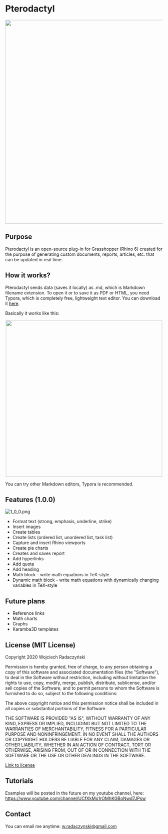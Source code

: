 # Pterodactyl

<p align="center">
  <img width="650" height="650" src="https://github.com/paireks/Pterodactyl/blob/master/Images/logo%20pterodactyl%20650x650px.png">
</p>

## Purpose

Pterodactyl is an open-source plug-in for Grasshopper (Rhino 6) created for the purpose of generating custom documents, reports, articles, etc. that can be updated in real time. 

## How it works?

Pterodactyl sends data (saves it locally) as .md, which is Markdown filename extension. To open it or to save it as PDF or HTML, you need Typora, which is completely free, lightweight text editor. You can download it [here](https://typora.io/).

Basically it works like this:

<p align="center">
  <img width="500" src="https://github.com/paireks/Pterodactyl/blob/master/Images/Graph.png">
</p>

You can try other Markdown editors, Typora is recommended. 



## Features (1.0.0)

![1_0_0.png](https://github.com/paireks/Pterodactyl/blob/master/Images/1_0_0.png?raw=true)

- Format text (strong, emphasis, underline, strike)
- Insert images
- Create tables
- Create lists (ordered list, unordered list, task list)
- Capture and insert Rhino viewports
- Create pie charts
- Creates and saves report
- Add hyperlinks
- Add quote
- Add heading
- Math block - write math equations in TeX-style
- Dynamic math block - write math equations with dynamically changing variables in TeX-style

## Future plans

- Reference links
- Math charts
- Graphs
- Karamba3D templates

## License (MIT License)

Copyright 2020 Wojciech Radaczyński

Permission is hereby granted, free of charge, to any person obtaining a copy of this software and associated documentation files (the "Software"), to deal in the Software without restriction, including without limitation the rights to use, copy, modify, merge, publish, distribute, sublicense, and/or sell copies of the Software, and to permit persons to whom the Software is furnished to do so, subject to the following conditions:

The above copyright notice and this permission notice shall be included in all copies or substantial portions of the Software.

THE SOFTWARE IS PROVIDED "AS IS", WITHOUT WARRANTY OF ANY KIND, EXPRESS OR IMPLIED, INCLUDING BUT NOT LIMITED TO THE WARRANTIES OF MERCHANTABILITY, FITNESS FOR A PARTICULAR PURPOSE AND NONINFRINGEMENT. IN NO EVENT SHALL THE AUTHORS OR COPYRIGHT HOLDERS BE LIABLE FOR ANY CLAIM, DAMAGES OR OTHER LIABILITY, WHETHER IN AN ACTION OF CONTRACT, TORT OR OTHERWISE, ARISING FROM, OUT OF OR IN CONNECTION WITH THE SOFTWARE OR THE USE OR OTHER DEALINGS IN THE SOFTWARE.

[Link to license](https://opensource.org/licenses/MIT)

## Tutorials

Examples will be posted in the future on my youtube channel, here: https://www.youtube.com/channel/UCfXkMo1rOMhKGBoNwd7JPsw

## Contact

You can email me anytime: w.radaczynski@gmail.com
